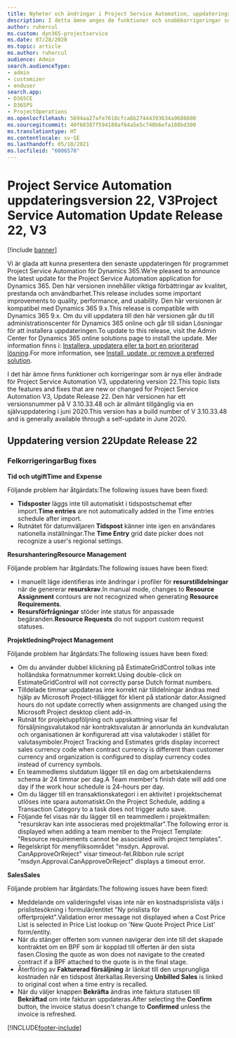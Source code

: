 ```yaml
---
title: Nyheter och ändringar i Project Service Automation, uppdateringsversion 22, version 3
description: I detta ämne anges de funktioner och snabbkorrigeringar som finns tillgängliga i Project Service Automation, uppdateringsversion 22, V3.
author: ruhercul
ms.custom: dyn365-projectservice
ms.date: 07/28/2020
ms.topic: article
ms.author: ruhercul
audience: Admin
search.audienceType:
- admin
- customizer
- enduser
search.app:
- D365CE
- D365PS
- ProjectOperations
ms.openlocfilehash: 5694aa27afe7618cfca6b27444393634a9686600
ms.sourcegitcommit: 40f68387f594180af64a5e5c748b6efa188bd300
ms.translationtype: HT
ms.contentlocale: sv-SE
ms.lasthandoff: 05/10/2021
ms.locfileid: "6006578"
---
```

# <a name="project-service-automation-update-release-22-v3"></a><span data-ttu-id="3be4a-103">Project Service Automation uppdateringsversion 22, V3</span><span class="sxs-lookup"><span data-stu-id="3be4a-103">Project Service Automation Update Release 22, V3</span></span>

[!include [banner](../includes/psa-now-project-operations.md)]

<span data-ttu-id="3be4a-104">Vi är glada att kunna presentera den senaste uppdateringen för programmet Project Service Automation för Dynamics 365.</span><span class="sxs-lookup"><span data-stu-id="3be4a-104">We’re pleased to announce the latest update for the Project Service Automation application for Dynamics 365.</span></span> <span data-ttu-id="3be4a-105">Den här versionen innehåller viktiga förbättringar av kvalitet, prestanda och användbarhet.</span><span class="sxs-lookup"><span data-stu-id="3be4a-105">This release includes some important improvements to quality, performance, and usability.</span></span> <span data-ttu-id="3be4a-106">Den här versionen är kompatibel med Dynamics 365 9.x.</span><span class="sxs-lookup"><span data-stu-id="3be4a-106">This release is compatible with Dynamics 365 9.x.</span></span> <span data-ttu-id="3be4a-107">Om du vill uppdatera till den här versionen går du till administrationscenter för Dynamics 365 online och går till sidan Lösningar för att installera uppdateringen.</span><span class="sxs-lookup"><span data-stu-id="3be4a-107">To update to this release, visit the Admin Center for Dynamics 365 online solutions page to install the update.</span></span> <span data-ttu-id="3be4a-108">Mer information finns i: [Installera, uppdatera eller ta bort en prioriterad lösning](/power-platform/admin/install-remove-preferred-solution).</span><span class="sxs-lookup"><span data-stu-id="3be4a-108">For more information, see [Install, update, or remove a preferred solution](/power-platform/admin/install-remove-preferred-solution).</span></span>

<span data-ttu-id="3be4a-109">I det här ämne finns funktioner och korrigeringar som är nya eller ändrade för Project Service Automation V3, uppdatering version 22.</span><span class="sxs-lookup"><span data-stu-id="3be4a-109">This topic lists the features and fixes that are new or changed for Project Service Automation V3, Update Release 22.</span></span> <span data-ttu-id="3be4a-110">Den här versionen har ett versionsnummer på V 3.10.33.48 och är allmänt tillgänglig via en självuppdatering i juni 2020.</span><span class="sxs-lookup"><span data-stu-id="3be4a-110">This version has a build number of V 3.10.33.48 and is generally available through a self-update in June 2020.</span></span>

## <a name="update-release-22"></a><span data-ttu-id="3be4a-111">Uppdatering version 22</span><span class="sxs-lookup"><span data-stu-id="3be4a-111">Update Release 22</span></span>

### <a name="bug-fixes"></a><span data-ttu-id="3be4a-112">Felkorrigeringar</span><span class="sxs-lookup"><span data-stu-id="3be4a-112">Bug fixes</span></span>



<span data-ttu-id="3be4a-113">**Tid och utgift**</span><span class="sxs-lookup"><span data-stu-id="3be4a-113">**Time and Expense**</span></span>

<span data-ttu-id="3be4a-114">Följande problem har åtgärdats:</span><span class="sxs-lookup"><span data-stu-id="3be4a-114">The following issues have been fixed:</span></span>

- <span data-ttu-id="3be4a-115">**Tidsposter** läggs inte till automatiskt i tidspostschemat efter import.</span><span class="sxs-lookup"><span data-stu-id="3be4a-115">**Time entries** are not automatically added in the Time entries schedule after import.</span></span>
- <span data-ttu-id="3be4a-116">Rutnätet för datumväljaren **Tidspost** känner inte igen en användares nationella inställningar.</span><span class="sxs-lookup"><span data-stu-id="3be4a-116">The **Time Entry** grid date picker does not recognize a user's regional settings.</span></span>

<span data-ttu-id="3be4a-117">**Resurshantering**</span><span class="sxs-lookup"><span data-stu-id="3be4a-117">**Resource Management**</span></span>

<span data-ttu-id="3be4a-118">Följande problem har åtgärdats:</span><span class="sxs-lookup"><span data-stu-id="3be4a-118">The following issues have been fixed:</span></span>

- <span data-ttu-id="3be4a-119">I manuellt läge identifieras inte ändringar i profiler för **resurstilldelningar** när de genererar **resurskrav**.</span><span class="sxs-lookup"><span data-stu-id="3be4a-119">In manual mode, changes to **Resource Assignment** contours are not recognized when generating **Resource Requirements**.</span></span>
- <span data-ttu-id="3be4a-120">**Resursförfrågningar** stöder inte status för anpassade begäranden.</span><span class="sxs-lookup"><span data-stu-id="3be4a-120">**Resource Requests** do not support custom request statuses.</span></span>

<span data-ttu-id="3be4a-121">**Projektledning**</span><span class="sxs-lookup"><span data-stu-id="3be4a-121">**Project Management**</span></span>

<span data-ttu-id="3be4a-122">Följande problem har åtgärdats:</span><span class="sxs-lookup"><span data-stu-id="3be4a-122">The following issues have been fixed:</span></span>

- <span data-ttu-id="3be4a-123">Om du använder dubbel klickning på EstimateGridControl tolkas inte holländska formatnummer korrekt.</span><span class="sxs-lookup"><span data-stu-id="3be4a-123">Using double-click on EstimateGridControl will not correctly parse Dutch format numbers.</span></span>
- <span data-ttu-id="3be4a-124">Tilldelade timmar uppdateras inte korrekt när tilldelningar ändras med hjälp av Microsoft Project-tillägget för klient på stationär dator.</span><span class="sxs-lookup"><span data-stu-id="3be4a-124">Assigned hours do not update correctly when assignments are changed using the Microsoft Project desktop client add-in.</span></span>
- <span data-ttu-id="3be4a-125">Rutnät för projektuppföljning och uppskattning visar fel försäljningsvalutakod när kontraktsvalutan är annorlunda än kundvalutan och organisationen är konfigurerad att visa valutakoder i stället för valutasymboler.</span><span class="sxs-lookup"><span data-stu-id="3be4a-125">Project Tracking and Estimates grids display incorrect sales currency code when contract currency is different than customer currency and organization is configured to display currency codes instead of currency symbols.</span></span>
- <span data-ttu-id="3be4a-126">En teammedlems slutdatum lägger till en dag om arbetskalenderns schema är 24 timmar per dag.</span><span class="sxs-lookup"><span data-stu-id="3be4a-126">A Team member's finish date will add one day if the work hour schedule is 24-hours per day.</span></span>
- <span data-ttu-id="3be4a-127">Om du lägger till en transaktionskategori i en aktivitet i projektschemat utlöses inte spara automatiskt.</span><span class="sxs-lookup"><span data-stu-id="3be4a-127">On the Project Schedule, adding a Transaction Category to a task does not trigger auto save.</span></span>
- <span data-ttu-id="3be4a-128">Följande fel visas när du lägger till en teammedlem i projektmallen: "resurskrav kan inte associeras med projektmallar".</span><span class="sxs-lookup"><span data-stu-id="3be4a-128">The following error is displayed when adding a team member to the Project Template: "Resource requirements cannot be associated with project templates".</span></span> 
- <span data-ttu-id="3be4a-129">Regelskript för menyfliksområdet "msdyn. Approval. CanApproveOrReject" visar timeout-fel.</span><span class="sxs-lookup"><span data-stu-id="3be4a-129">Ribbon rule script "msdyn.Approval.CanApproveOrReject" displays a timeout error.</span></span>

<span data-ttu-id="3be4a-130">**Sales**</span><span class="sxs-lookup"><span data-stu-id="3be4a-130">**Sales**</span></span>

<span data-ttu-id="3be4a-131">Följande problem har åtgärdats:</span><span class="sxs-lookup"><span data-stu-id="3be4a-131">The following issues have been fixed:</span></span>

- <span data-ttu-id="3be4a-132">Meddelande om valideringsfel visas inte när en kostnadsprislista väljs i prislistesökning i formulär/entitet "Ny prislista för offertprojekt".</span><span class="sxs-lookup"><span data-stu-id="3be4a-132">Validation error message not displayed when a Cost Price List is selected in Price List lookup on 'New Quote Project Price List' form/entity.</span></span>
- <span data-ttu-id="3be4a-133">När du stänger offerten som vunnen navigerar den inte till det skapade kontraktet om en BPF som är kopplad till offerten är den sista fasen.</span><span class="sxs-lookup"><span data-stu-id="3be4a-133">Closing the quote as won does not navigate to the created contract if a BPF attached to the quote is in the final stage.</span></span>
- <span data-ttu-id="3be4a-134">Återföring av **Fakturerad försäljning** är länkat till den ursprungliga kostnaden när en tidspost återkallas.</span><span class="sxs-lookup"><span data-stu-id="3be4a-134">Reversing **Unbilled Sales** is linked to original cost when a time entry is recalled.</span></span>
- <span data-ttu-id="3be4a-135">När du väljer knappen **Bekräfta** ändras inte faktura statusen till **Bekräftad** om inte fakturan uppdateras.</span><span class="sxs-lookup"><span data-stu-id="3be4a-135">After selecting the **Confirm** button, the invoice status doesn't change to **Confirmed** unless the invoice is refreshed.</span></span>


[!INCLUDE[footer-include](../includes/footer-banner.md)]